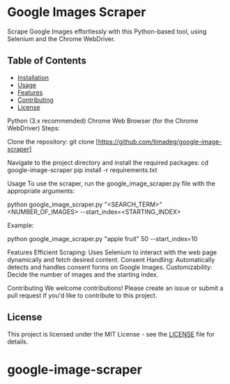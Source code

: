 # Google Images Scraper
Scrape Google Images effortlessly with this Python-based tool, using Selenium and the Chrome WebDriver.

## Table of Contents

- [Installation](#installation)
- [Usage](#usage)
- [Features](#features)
- [Contributing](#contributing)
- [License](#license)


Python (3.x recommended)
Chrome Web Browser (for the Chrome WebDriver)
Steps:

Clone the repository:
git clone [https://github.com/timadeg/google-image-scraper]

Navigate to the project directory and install the required packages:
cd google-image-scraper
pip install -r requirements.txt

Usage
To use the scraper, run the google_image_scraper.py file with the appropriate arguments:

python google_image_scraper.py "<SEARCH_TERM>" <NUMBER_OF_IMAGES> --start_index=<STARTING_INDEX>

Example:

python google_image_scraper.py "apple fruit" 50 --start_index=10

Features
Efficient Scraping: Uses Selenium to interact with the web page dynamically and fetch desired content.
Consent Handling: Automatically detects and handles consent forms on Google Images.
Customizability: Decide the number of images and the starting index.

Contributing
We welcome contributions! Please create an issue or submit a pull request if you'd like to contribute to this project.

## License

This project is licensed under the MIT License - see the [LICENSE](LICENSE) file for details.


# google-image-scraper

